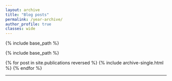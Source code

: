 ```yaml
---
layout: archive
title: "Blog posts"
permalink: /year-archive/
author_profile: true
classes: wide
---
```


{% include base_path %}

<!-- {% capture written_year %}'None'{% endcapture %} -->

<!-- {% for post in site.posts %}
  {% capture year %}{{ post.date | date: '%Y' }}{% endcapture %}
  {% if year != written_year %}
    <h2 id="{{ year | slugify }}" class="archive__subtitle">{{ year }}</h2>
    {% capture written_year %}{{ year }}{% endcapture %}
  {% endif %}
  {% include archive-single.html %}
{% endfor %} -->


{% include base_path %}

{% for post in site.publications reversed %}
  {% include archive-single.html %}
{% endfor %}

------------
